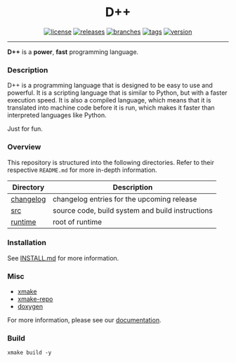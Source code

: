 <div align="center">

# D++
[![license](https://badgen.net/github/license/ACoderOrHacker/DPP)](https://github.com/ACoderOrHacker/DPP/blob/master/LICENSE)
[![releases](https://badgen.net/github/releases/ACoderOrHacker/DPP)](https://github.com/ACoderOrHacker/DPP/releases/)
[![branches](https://badgen.net/github/branches/ACoderOrHacker/DPP)](https://github.com/ACoderOrHacker/DPP/branches)
[![tags](https://badgen.net/github/tags/ACoderOrHacker/DPP)](https://github.com/ACoderOrHacker/DPP/tags)
[![version](https://badgen.net/github/release/ACoderOrHacker/DPP)](https://github.com/ACoderOrHacker/DPP/releases/latest)

</div>

---
**D++** is a **power**, **fast** programming language.

### Description
D++ is a programming language that is designed to be easy to use and powerful. It is a scripting language that is similar to Python, but with a faster execution speed. It is also a compiled language, which means that it is translated into machine code before it is run, which makes it faster than interpreted languages like Python.

Just for fun.

### Overview

This repository is structured into the following directories.
Refer to their respective `README.md` for more in-depth information.

| Directory                 | Description                                      |
| ------------------------- | ------------------------------------------------ |
| [changelog](CHANGELOG.md) | changelog entries for the upcoming release       |
| [src](src/)               | source code, build system and build instructions |
| [runtime](src/runtime/)   | root of runtime                                  |

### Installation
See [INSTALL.md](INSTALL.md) for more information.

### Misc
- [xmake](https://github.com/xmake-io/xmake)
- [xmake-repo](https://github.com/xmake-io/xmake-repo)
- [doxygen](https://github.com/doxygen/doxygen)

For more information, please see our [documentation](https://ACoderOrHacker.github.io/DPP/).

### Build
```
xmake build -y
```